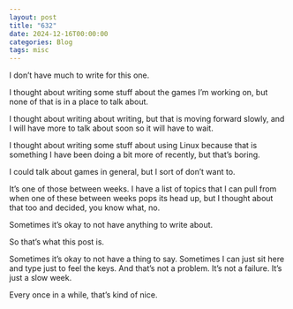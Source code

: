 ```yaml
---
layout: post
title: "632"
date: 2024-12-16T00:00:00
categories: Blog
tags: misc
---
```


I don’t have much to write for this one.

I thought about writing some stuff about the games I’m working on, but none of that is in a place to talk about. 

I thought about writing about writing, but that is moving forward slowly, and I will have more to talk about soon so it will have to wait. 

I thought about writing some stuff about using Linux because that is something I have been doing a bit more of recently, but that’s boring.

I could talk about games in general, but I sort of don’t want to.

It’s one of those between weeks. I have a list of topics that I can pull from when one of these between weeks pops its head up, but I thought about that too and decided, you know what, no. 

Sometimes it’s okay to not have anything to write about.

So that’s what this post is.

Sometimes it’s okay to not have a thing to say. Sometimes I can just sit here and type just to feel the keys. And that’s not a problem. It’s not a failure. It’s just a slow week. 

Every once in a while, that’s kind of nice.
